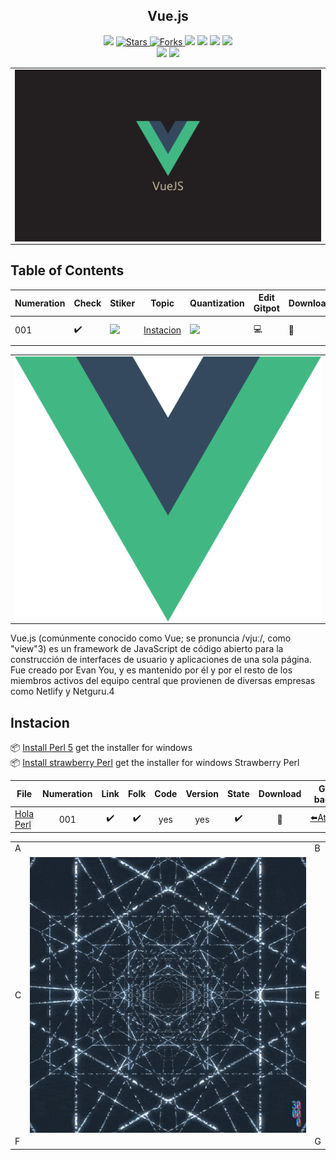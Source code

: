 <h2 align="center"> Vue.js </h2>
<!-- https://shields.io/ -->

<p align="center">
  
  </a>
    <img src="https://img.shields.io/github/languages/top/BrianMarquez3/Vue.js-Training?color=green">
  </a>
  <a href="https://github.com/BrianMarquez3/PVue.js-Training/stargazers">
    <img src="https://img.shields.io/github/stars/BrianMarquez3/Vue.js-Training.svg?style=flat" alt="Stars">
  </a>
  <a href="https://github.com/BrianMarquez3/Vue.js-Training/network">
    <img src="https://img.shields.io/github/forks/BrianMarquez3/Vue.js-Training.svg?style=flat" alt="Forks">
  </a>
    <img src="https://img.shields.io/github/v/tag/BrianMarquez3/Vue.js-Training?color=green&label=Version&logo=vue.js">
  </a>
  </a>
    <img src="https://img.shields.io/github/languages/code-size/BrianMarquez3/Vue.js-Training">
  </a>
  </a>
    <img src="https://img.shields.io/github/downloads/BrianMarquez3/Vue.js-Training/total?color=green">
  </a>
  </a>
   <a href="https://github.com/BrianMarquez3/Vue.js-Training/network">
    <img src="https://img.shields.io/badge/Plataform-Windows-blue">
  </a><br>
  <img src="https://img.shields.io/github/last-commit/BrianMarquez3/Vue.js-Training?color=darkgreen&style=for-the-badge">
  <img src="https://img.shields.io/github/languages/count/BrianMarquez3/Vue.js-Training?style=for-the-badge">
</P>

<table align="center">
  <tr>
    <td align="center" style="padding=0;width=50%;">
      <img align="center" style="padding=0;" src="./images/vue.png" />
    </td>
  </tr>
</table>



## Table of Contents

| Numeration   | Check       | Stiker        |    Topic      |   Quantization   |    Edit Gitpot    |    Downloads    |  link  |
| ------------ |-------------|-------------- |----------------- |------------------ |---------------- |-------------- |------------- |
|  001   |:heavy_check_mark: |<img src="https://media.giphy.com/media/VgGthkhUvGgOit7Y9i/giphy.gif" width="25px"> | [Instacion](#Instacion)   | <img src="https://media.giphy.com/media/l4FGIO2vCfJkakBtC/giphy.gif" width="25px">     | 💻 | 💾 | [ ⬅️ back](https://github.com/BrianMarquez3)| 

<table align="center">
  <tr>
    <td align="center" style="padding=0;width=20%;">
      <img align="center" style="padding=0;" src="./images/logo.png" />
    </td>
  </tr>
</table>

<p>Vue.js (comúnmente conocido como Vue; se pronuncia /vjuː/, como "view"3​) es un framework de JavaScript de código abierto para la construcción de interfaces de usuario y aplicaciones de una sola página. Fue creado por Evan You, y es mantenido por él y por el resto de los miembros activos del equipo central que provienen de diversas empresas como Netlify y Netguru.4</p>


## Instacion

📦 [Install Perl 5](https://www.perl.org/get.html) get the installer for windows<br>
📦 [Install strawberry Perl](https://strawberryperl.com/) get the installer for windows Strawberry Perl<br>


| File                       | Numeration  | Link        |    Folk     |  Code       | Version     | State       | Download    |  Go back    |
|----------------------------|:-----------:|:-----------:|:-----------:|:-----------:|:-----------:|:-----------:|:-----------:|:-----------:|
| [Hola Perl](https://github.com/BrianMarquez3/Perl-Course/tree/main/001%20PrimerScript)  | 001 | ✔️  | ✔️ | yes | yes | ✔️ | 💾 | [⬅️Atras](#Table-of-Contents)


 <table align="center">
    <tr>
      <td colspan="3">A</td>
        <td>B</td>
      </tr>
      <tr>
        <td>C</td>
      <td colspan="2"><img align="center" style="padding=0;" src="./images/start.gif" /></td>
        <td>E</td>
      </tr>
      <tr>
      <td colspan="3">F</td>
        <td>G</td>
    </tr>
</table>
